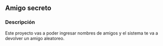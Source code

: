 ## Amigo secreto

### Descripción

Este proyecto vas a poder ingresar nombres de amigos y el sistema te va a devolver un amigo aleatoreo.